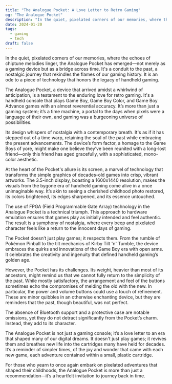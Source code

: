 ```yaml
---
title: "The Analogue Pocket: A Love Letter to Retro Gaming"
og: "The Analogue Pocket"
description: "In the quiet, pixelated corners of our memories, where the echoes of chiptune melodies linger, the Analogue Pocket has emerged—not merely as a gaming device but as a bridge across time. It's a conduit to the past, a nostalgic journey that rekindles the flames of our gaming history. It is an ode to a piece of technology that honors the legacy of handheld gaming."
date: 2024-01-20
tags:
  - gaming
  - tech
draft: false
---
```


In the quiet, pixelated corners of our memories, where the echoes of chiptune melodies linger, the Analogue Pocket has emerged—not merely as a gaming device but as a bridge across time. It's a conduit to the past, a nostalgic journey that rekindles the flames of our gaming history. It is an ode to a piece of technology that honors the legacy of handheld gaming.

The Analogue Pocket, a device that arrived amidst a whirlwind of anticipation, is a testament to the enduring love for retro gaming. It's a handheld console that plays Game Boy, Game Boy Color, and Game Boy Advance games with an almost reverential accuracy. It’s more than just a gaming system; it’s a time machine, a portal to the days when pixels were a language of their own, and gaming was a burgeoning universe of possibilities.

Its design whispers of nostalgia with a contemporary breath. It's as if it has stepped out of a time warp, retaining the soul of the past while embracing the present advancements. The device’s form factor, a homage to the Game Boys of yore, might make one believe they’ve been reunited with a long-lost friend—only this friend has aged gracefully, with a sophisticated, mono-color aesthetic.

At the heart of the Pocket's allure is its screen, a marvel of technology that transforms the simple graphics of decades-old games into crisp, vibrant artworks. The 3.5-inch display, boasting a 1600x1440 resolution, makes the visuals from the bygone era of handheld gaming come alive in a once unimaginable way. It’s akin to seeing a cherished childhood photo restored, its colors brightened, its edges sharpened, and its essence untouched.

The use of FPGA (Field Programmable Gate Array) technology in the Analogue Pocket is a technical triumph. This approach to hardware emulation ensures that games play as initially intended and feel authentic. The result is a symphony of nostalgia, where every beep and pixelated character feels like a return to the innocent days of gaming.

The Pocket doesn’t just play games; it respects them. From the rumble of Pokémon Pinball to the tilt mechanics of Kirby Tilt 'n' Tumble, the device embraces the quirks and innovations of the Game Boy era with open arms. It celebrates the creativity and ingenuity that defined handheld gaming’s golden age.

However, the Pocket has its challenges. Its weight, heavier than most of its ancestors, might remind us that we cannot fully return to the simplicity of the past. While mostly satisfactory, the arrangement and feel of the buttons sometimes echo the compromises of melding the old with the new. In particular, the power and volume buttons could use a touch of refinement. These are minor quibbles in an otherwise enchanting device, but they are reminders that the past, though beautiful, was not perfect.

The absence of Bluetooth support and a protective case are notable omissions, yet they do not detract significantly from the Pocket’s charm. Instead, they add to its character.

The Analogue Pocket is not just a gaming console; it’s a love letter to an era that shaped many of our digital dreams. It doesn't just play games; it revives them and breathes new life into the cartridges many have held for decades. It’s a reminder of simpler times, of the joy and wonder that came with each new game, each adventure contained within a small, plastic cartridge.

For those who yearn to once again embark on pixelated adventures that shaped their childhoods, the Analogue Pocket is more than just a recommendation—it’s a heartfelt invitation to journey back in time.